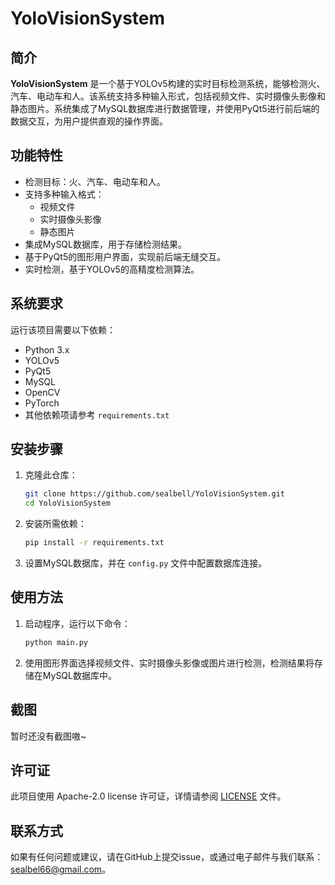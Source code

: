 # YoloVisionSystem

## 简介

**YoloVisionSystem** 是一个基于YOLOv5构建的实时目标检测系统，能够检测火、汽车、电动车和人。该系统支持多种输入形式，包括视频文件、实时摄像头影像和静态图片。系统集成了MySQL数据库进行数据管理，并使用PyQt5进行前后端的数据交互，为用户提供直观的操作界面。

## 功能特性

- 检测目标：火、汽车、电动车和人。
- 支持多种输入格式：
  - 视频文件
  - 实时摄像头影像
  - 静态图片
- 集成MySQL数据库，用于存储检测结果。
- 基于PyQt5的图形用户界面，实现前后端无缝交互。
- 实时检测，基于YOLOv5的高精度检测算法。

## 系统要求

运行该项目需要以下依赖：

- Python 3.x
- YOLOv5
- PyQt5
- MySQL
- OpenCV
- PyTorch
- 其他依赖项请参考 `requirements.txt`

## 安装步骤

1. 克隆此仓库：

   ```bash
   git clone https://github.com/sealbell/YoloVisionSystem.git
   cd YoloVisionSystem
   ```

2. 安装所需依赖：

   ```bash
   pip install -r requirements.txt
   ```

3. 设置MySQL数据库，并在 `config.py` 文件中配置数据库连接。

## 使用方法

1. 启动程序，运行以下命令：

   ```bash
   python main.py
   ```

2. 使用图形界面选择视频文件、实时摄像头影像或图片进行检测，检测结果将存储在MySQL数据库中。

## 截图

暂时还没有截图嗷~

## 许可证

此项目使用 Apache-2.0 license 许可证，详情请参阅 [LICENSE](LICENSE) 文件。

## 联系方式

如果有任何问题或建议，请在GitHub上提交issue，或通过电子邮件与我们联系：sealbel66@gmail.com。
